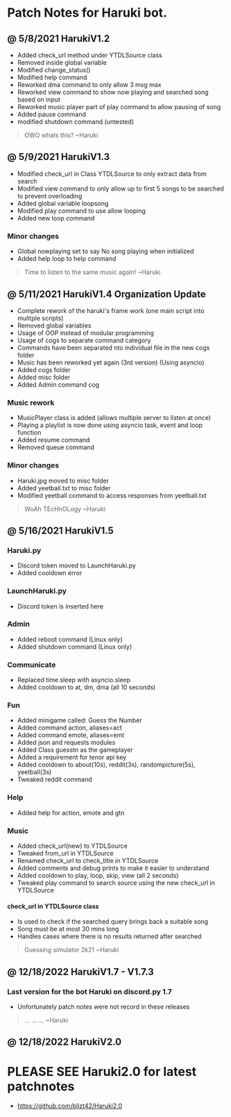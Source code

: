 # Patch Notes for Haruki bot.

@ 5/8/2021 HarukiV1.2
--------------------------------------
* Added check_url method under YTDLSource class
* Removed inside global variable
* Modified change_status()
* Modified help command
* Reworked dma command to only allow 3 msg max
* Reworked view command to show now playing and searched song based on input
* Reworked music player part of play command to allow pausing of song
* Added pause command
* modified shutdown command (untested)

> OWO whats this? ~Haruki

@ 5/9/2021 HarukiV1.3
--------------------------------------
* Modified check_url in Class YTDLSource to only extract data from search
* Modified view command to only allow up to first 5 songs to be searched to prevent overloading
* Added global variable loopsong
* Modified play command to use allow looping
* Added new loop command

### Minor changes
* Global nowplaying set to say No song playing when initialized
* Added help loop to help command

> Time to listen to the same music again! ~Haruki

@ 5/11/2021 HarukiV1.4 Organization Update
--------------------------------------
* Complete rework of the haruki's frame work (one main script into mulitple scripts)
* Removed global variables
* Usage of OOP instead of modular programming
* Usage of cogs to separate command category
* Commands have been separated nto individual file in the new cogs folder
* Music has been reworked yet again (3rd version) (Using asyncio)
* Added cogs folder
* Added misc folder
* Added Admin command cog

### Music rework
* MusicPlayer class is added (allows multiple server to listen at once)
* Playing a playlist is now done using asyncio task, event and loop function
* Added resume command
* Removed queue command

### Minor changes
* Haruki.jpg moved to misc folder
* Added yeetball.txt to misc folder
* Modified yeetball command to access responses from yeetball.txt

> WoAh TEcHnOLogy ~Haruki

@ 5/16/2021 HarukiV1.5
--------------------------------------
### Haruki.py
* Discord token moved to LaunchHaruki.py
* Added cooldown error 

### LaunchHaruki.py
* Discord token is inserted here

### Admin
* Added reboot command (Linux only)
* Added shutdown command (Linux only)

### Communicate
* Replaced time.sleep with asyncio.sleep
* Added cooldown to at, dm, dma (all 10 seconds)

### Fun
* Added minigame called: Guess the Number
* Added command action, aliases=act
* Added command emote, aliases=emt
* Added json and requests modules
* Added Class guesstn as the gameplayer
* Added a requirement for tenor api key
* Added cooldown to about(10s), reddit(3s), randompicture(5s), yeetball(3s)
* Tweaked reddit command

### Help
* Added help for action, emote and gtn

### Music
* Added check_url(new) to YTDLSource 
* Tweaked from_url in YTDLSource
* Renamed check_url to check_title in YTDLSource
* Added comments and debug prints to make it easier to understand
* Added cooldown to play, loop, skip, view (all 2 seconds)
* Tweaked play command to search source using the new check_url in YTDLSource

#### check_url in YTDLSource class
* Is used to check if the searched query brings back a suitable song
* Song must be at most 30 mins long
* Handles cases where there is no results returned after searched

> Guessing simulator 2k21 ~Haruki

@ 12/18/2022 HarukiV1.7 - V1.7.3
--------------------------------------
### Last version for the bot Haruki on discord.py 1.7
* Unfortunately patch notes were not record in these releases

> ... ... ... ~Haruki

@ 12/18/2022 HarukiV2.0
--------------------------------------
# PLEASE SEE Haruki2.0 for latest patchnotes
* https://github.com/blizt42/Haruki2.0
